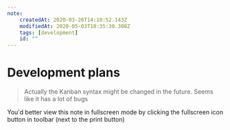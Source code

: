```yaml
---
note:
    createdAt: 2020-03-26T14:10:52.143Z
    modifiedAt: 2020-05-03T10:35:30.308Z
    tags: [development]
    id: ""
---
```

# Development plans
<!-- @crossnote.comment "id":"8d0c80e9-e1ff-4aa8-b990-2cbacdacf89c" -->  

> Actually the Kanban syntax might be changed in the future. Seems like it has a lot of bugs

You'd better view this note in fullscreen mode by clicking the fullscreen icon button in toolbar (next to the print button)

<!-- @crossnote.kanban "board":{"columns":[{"id":1585233192808,"title":"Backlog","cards":[{"id":1587617655203,"title":"","description":"**Flutter Crossnote**\n#flutter  #nativeapp\nThis is not possible to be done right now\n*Low priority*\n"},{"id":1585729490170,"title":"","description":"**User profile** section\n#cloud #widget\n\n* [ ] notebooks section\n* [ ] starred notebooks section\n* [ ] widgets section"},{"id":1587096232458,"title":"","description":"**Poll widget**\n#cloud #widget "},{"id":1587097462522,"title":"","description":"**Calendar widget**\n#local #widget\n"},{"id":1587097490625,"title":"","description":"**Mindmap**\n#diagram #local"},{"id":1587460257894,"title":"","description":"**Vim** keymap\n#local"},{"id":1587803570105,"title":"","description":"**Logout accounts on all devices** support"},{"id":1588236393462,"title":"","description":"**Imgur** support\n#local\n"},{"id":1588236500906,"title":"","description":"**Share**\n#local\n* [ ] URL Share"},{"id":1588249253077,"title":"","description":"**Web clipper** browser extension\n#chrome    #firefox    \nUse [turndown](https://github.com/domchristie/turndown) to convert HTML to Markdown"},{"id":1588502116719,"title":"","description":"**Search and Replace**\n#local"}],"wip":false},{"id":1585233270881,"title":"Doing","cards":[{"id":1587801980323,"title":"","description":"**Attachments**\n#local #attachment\n1. [ ] Media files\n2. [ ] Document files\n\n"},{"id":1586003784393,"title":"","description":"**Offline feature** fix\n#local\n* [x] Manually configure Workbox.\n* [ ] Fix current offline editing bug (for example, KaTeX and reveal.js are not loaded correctly when offline)"},{"id":1585233663293,"title":"","description":"**Explore** Section\n#cloud\n\n* [x] Allow user to register a notebook to crossnote backend server so that other users can explore\n  * [x] Support GitHub repository\n  * [x] Support GitLab repository\n  * [x] Support Gitee repository\n  * [x] Support Gitea repository\n* [x] Allow user to star/Unstar a notebook\n* [x] Allow user to search notebook ~~title~~markdown by keyword\n* [ ] Trending support (This week, this month, life time) -> Low priority. Order by all stars first.  "}],"wip":false},{"id":1585233278133,"title":"Done","cards":[{"id":1587460288119,"title":"","description":"**VSCode Theme manager**\nSupport dark theme for vscode-crossnote extension\n#vscode"},{"id":1587096210473,"title":"","description":"**Theme manager**\ndark theme support\n#local"},{"id":1585233986901,"title":"","description":"Periodically update (pull) notebooks\n#local"},{"id":1585233291472,"title":"","description":"**Social comment widget**\n#cloud #widget\n\nThe first crossnote widget that interacts with our backend server.\n* [x] Allow user to create comment widget \"crossnote.widget\" in a note\n* [x] Allow user to post comment\n* [ ] ~~Allow user to delete comment~~\n* [x] User should receive notifications when someone mentions the user in a comment\n* [x] Allow user to subscribe to a comment widget so receiving notifications even not mentioned by anyone\n* [x] Allow user to delete comment widget"}],"wip":false}]} -->
